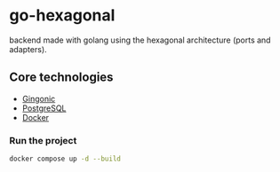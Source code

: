 # go-hexagonal

 backend made with golang using the hexagonal architecture (ports and adapters).

## Core technologies

- [Gingonic](https://gin-gonic.com/)
- [PostgreSQL](https://www.postgresql.org/)
- [Docker](https://www.docker.com/)

### Run the project

```sh
docker compose up -d --build
```

